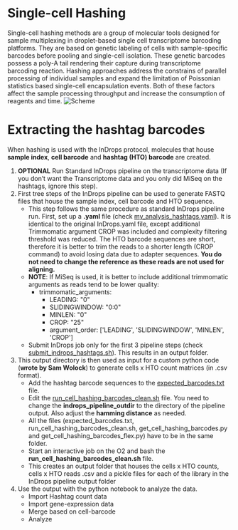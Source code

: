 # Single-cell Hashing
Single-cell hashing methods are a group of molecular tools designed for sample multiplexing in droplet-based single cell transcriptome barcoding platforms. They are based on genetic labeling of cells with sample-specific barcodes before pooling and single-cell isolation. These genetic barcodes possess a poly-A tail rendering their capture during transcriptome barcoding reaction. Hashing approaches address the constrains of parallel processing of individual samples and expand the limitation of Poissonian statistics based single-cell encapsulation events. Both of these factors affect the sample processing throughput and increase the consumption of reagents and time.
![Scheme](https://github.com/IgnasMa/klunctions/blob/master/Ignas/Hashing/misc/scheme1.png)
# Extracting the hashtag barcodes
When hashing is used with the InDrops protocol, molecules that house **sample index**, **cell barcode** and **hashtag (HTO) barcode** are created. 
1.	**OPTIONAL** Run Standard InDrops pipeline on the transcriptome data (If you don’t want the Transcriptome data and you only did MiSeq on the hashtags, ignore this step).
2.	First tree steps of the InDrops pipeline can be used to generate FASTQ files that house the sample index, cell barcode and HTO sequence.
    - This step follows the same procedure as standard InDrops pipeline run. First, set up a **.yaml** file (check [my_analysis_hashtags.yaml](/my_analysis_hashtags.yaml)). It is identical to the original InDrops.yaml file, except additional Trimmomatic argument CROP was included and complexity filtering threshold was reduced. The HTO barcode sequences are short, therefore it is better to trim the reads to a shorter length (CROP command) to avoid losing data due to adapter sequences. **You do not need to change the reference as these reads are not used for aligning.**
    - **NOTE**: If MiSeq is used, it is better to include additional trimmomatic arguments as reads tend to be lower quality:
      - trimmomatic_arguments:
        - LEADING: "0"
        - SLIDINGWINDOW: "0:0"
        - MINLEN: "0"
        - CROP: "25"
        - argument_order: ['LEADING', 'SLIDINGWINDOW', 'MINLEN', 'CROP']
    - Submit InDrops job only for the first 3 pipeline steps (check [submit_indrops_hashtags.sh](/submit_indrops_hashtags.sh)). This results in an output folder.
3.	This output directory is then used as input for a custom python code (**wrote by Sam Wolock**) to generate cells x HTO count matrices (in .csv format).
    - Add the hashtag barcode sequences to the [expected_barcodes.txt](/expected_barcodes.txt) file.
    - Edit the [run_cell_hashing_barcodes_clean.sh](/run_cell_hashing_barcodes_clean.sh) file. You need to change the **indrops_pipeline_outdir** to the directory of the pipeline output. Also adjust the **hamming distance** as needed.
    - All the files (expected_barcodes.txt, run_cell_hashing_barcodes_clean.sh, get_cell_hashing_barcodes.py and get_cell_hashing_barcodes_flex.py) have to be in the same folder. 
    - Start an interactive job on the O2 and bash the **run_cell_hashing_barcodes_clean.sh** file. 
    - This creates an output folder that houses the cells x HTO counts, cells x HTO reads .csv and a pickle files for each of the library in the InDrops pipeline output folder
4.	Use the output with the python notebook to analyze the data.
    - Import Hashtag count data
    - Import gene-expression data
    - Merge based on cell-barcode
    - Analyze
  


